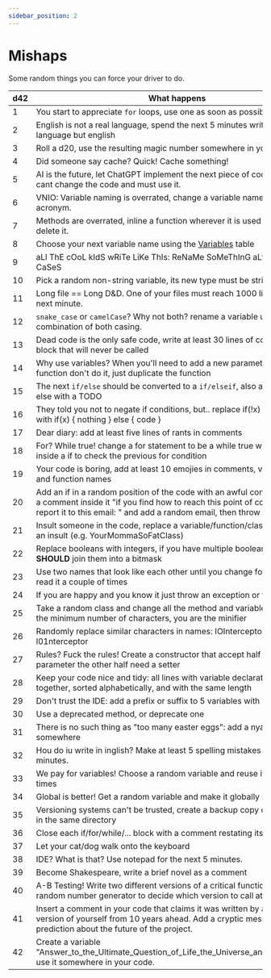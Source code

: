 ```yaml
---
sidebar_position: 2
---
```


# Mishaps

Some random things you can force your driver to do.

| d42 | What happens                                                                                                                                                                                                                   |
|-----|--------------------------------------------------------------------------------------------------------------------------------------------------------------------------------------------------------------------------------|
| 1   | You start to appreciate `for` loops, use one as soon as possible                                                                                                                                                               |
| 2   | English is not a real language, spend the next 5 minutes writing in any language but english                                                                                                                                   |
| 3   | Roll a d20, use the resulting magic number somewhere in your code                                                                                                                                                              |
| 4   | Did someone say cache? Quick! Cache something!                                                                                                                                                                                 |
| 5   | AI is the future, let ChatGPT implement the next piece of code for you, you cant change the code and must use it.                                                                                                              |
| 6   | VNIO: Variable naming is overrated, change a variable name to its acronym.                                                                                                                                                     |
| 7   | Methods are overrated, inline a function wherever it is used and then delete it.                                                                                                                                               |
| 8   | Choose your next variable name using the [Variables](./variables) table                                                                                                                                                        |
| 9   | aLl ThE cOoL kIdS wRiTe LiKe ThIs: ReNaMe SoMeThInG aLtErNaTiNg CaSeS                                                                                                                                                          |
| 10  | Pick a random non-string variable, its new type must be string.                                                                                                                                                                |
| 11  | Long file == Long D&D. One of your files must reach 1000 lines in the next minute.                                                                                                                                             |
| 12  | `snake_case` or `camelCase`? Why not both? rename a variable using a combination of both casing.                                                                                                                               |
| 13  | Dead code is the only safe code, write at least 30 lines of code inside a block that will never be called                                                                                                                      |
| 14  | Why use variables? When you'll need to add a new parameter to a function don't do it, just duplicate the function                                                                                                              |
| 15  | The next `if/else` should be converted to a `if/elseif`, also add a useless else with a TODO                                                                                                                                   |
| 16  | They told you not to negate if conditions, but.. replace if(!x) conditions with if(x) \{ nothing \} else \{ code \}                                                                                                            |
| 17  | Dear diary: add at least five lines of rants in comments                                                                                                                                                                       |
| 18  | For? While true! change a for statement to be a while true with a break inside a if to check the previous for condition                                                                                                        |
| 19  | Your code is boring, add at least 10 emojies in comments, variable names and function names                                                                                                                                    |
| 20  | Add an if in a random position of the code with an awful condition and add a comment inside it "if you find how to reach this point of code, please report it to this email: " and add a random email, then throw an exception |
| 21  | Insult someone in the code, replace a variable/function/class name with an insult (e.g. YourMommaSoFatClass)                                                                                                                   |
| 22  | Replace booleans with integers, if you have multiple booleans you **SHOULD** join them into a bitmask                                                                                                                          |
| 23  | Use two names that look like each other until you change font and/or re-read it a couple of times                                                                                                                              |
| 24  | If you are happy and you know it just throw an exception or two!                                                                                                                                                               |
| 25  | Take a random class and change all the method and variable names using the minimum number of characters, you are the minifier                                                                                                  |
| 26  | Randomly replace similar characters in names: IOInterceptor -> l01nterceptor                                                                                                                                                   |
| 27  | Rules? Fuck the rules! Create a constructor that accept half the class parameter the other half need a setter                                                                                                                  |
| 28  | Keep your code nice and tidy: all lines with variable declaration must be together, sorted alphabetically, and with the same length                                                                                            |
| 29  | Don't trust the IDE: add a prefix or suffix to 5 variables with its type                                                                                                                                                       |
| 30  | Use a deprecated method, or deprecate one                                                                                                                                                                                      |
| 31  | There is no such thing as "too many easter eggs": add a nyancat somewhere                                                                                                                                                      |
| 32  | Hou do iu write in inglish? Make at least 5 spelling mistakes in the next 5 minutes.                                                                                                                                           |
| 33  | We pay for variables! Choose a random variable and reuse it at least 1d4 times                                                                                                                                                 |
| 34  | Global is better! Get a random variable and make it globally scoped.                                                                                                                                                           |
| 35  | Versioning systems can't be trusted, create a backup copy of a few files in the same directory                                                                                                                                 |
| 36  | Close each if/for/while/... block with a comment restating its first line                                                                                                                                                      |
| 37  | Let your cat/dog walk onto the keyboard                                                                                                                                                                                        |
| 38  | IDE? What is that? Use notepad for the next 5 minutes.                                                                                                                                                                         |
| 39  | Become Shakespeare, write a brief novel as a comment                                                                                                                                                                           |
| 40  | A-B Testing! Write two different versions of a critical function and use a random number generator to decide which version to call at runtime.                                                                                 |
| 41  | Insert a comment in your code that claims it was written by a future version of yourself from 10 years ahead. Add a cryptic message or prediction about the future of the project.                                             |
| 42  | Create a variable "Answer_to_the_Ultimate_Question_of_Life_the_Universe_and_Everything", use it somewhere in your code.                                                                                                        |
